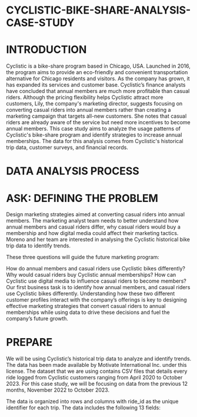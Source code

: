 # CYCLISTIC-BIKE-SHARE-ANALYSIS-CASE-STUDY
# INTRODUCTION
Cyclistic is a bike-share program based in Chicago, USA. Launched in 2016, the program aims to provide an eco-friendly and convenient transportation alternative for Chicago residents and visitors.
As the company has grown, it has expanded its services and customer base. Cyclistic’s finance analysts have concluded that annual members are much more profitable than casual riders.
Although the pricing flexibility helps Cyclistic attract more customers, Lily, the company's marketing director, suggests focusing on converting casual riders into annual members rather than creating a marketing campaign that targets all-new customers.
She notes that casual riders are already aware of the service but need more incentives to become annual members.
This case study aims to analyze the usage patterns of Cyclistic's bike-share program and identify strategies to increase annual memberships. 
The data for this analysis comes from Cyclistic's historical trip data, customer surveys, and financial records.
# DATA ANALYSIS PROCESS
# ASK: DEFINING THE PROBLEM
Design marketing strategies aimed at converting casual riders into annual members. The marketing analyst team needs to better understand how annual members and casual riders differ, why casual riders would buy a membership and how digital media could affect their marketing tactics. Moreno and her team are interested in analysing the Cyclistic historical bike trip data to identify trends.

These three questions will guide the future marketing program:

How do annual members and casual riders use Cyclistic bikes differently?
Why would casual riders buy Cyclistic annual memberships?
How can Cyclistic use digital media to influence casual riders to become members?
Our first business task is to identify how annual members, and casual riders use Cyclistic bikes differently. Understanding how these two different customer profiles interact with the company’s offerings is key to designing effective marketing strategies that convert casual riders to annual memberships while using data to drive these decisions and fuel the company’s future growth. 
# PREPARE
We will be using Cyclistic’s historical trip data to analyze and identify trends. The data has been made available by Motivate International Inc. under this license. The dataset that we are using contains CSV files that details every ride logged from Cyclistic customers ranging from April 2020 to October 2023. For this case study, we will be focusing on data from the previous 12 months, November 2022 to October 2023.

The data is organized into rows and columns with ride_id as the unique identifier for each trip. The data includes the following 13 fields:

